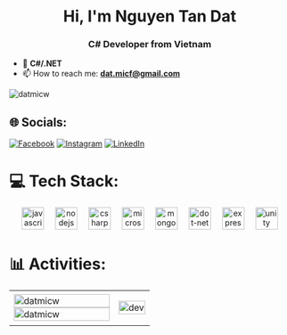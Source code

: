 <h1 align="center">Hi, I'm Nguyen Tan Dat</h1>
<h3 align="center">C# Developer from Vietnam</h3>

- 🌱 **C#/.NET**
- 📫 How to reach me: **dat.micf@gmail.com**

<p align="left"> <img src="https://komarev.com/ghpvc/?username=datmicw&label=Profile%20views&color=0e75b6&style=flat" alt="datmicw" />

## 🌐 Socials:

[![Facebook](https://img.shields.io/badge/Facebook-%231877F2.svg?logo=Facebook&logoColor=white)](https://facebook.com/User.NguyenTanDat) [![Instagram](https://img.shields.io/badge/Instagram-%23E4405F.svg?logo=Instagram&logoColor=white)](https://instagram.com/_dat.f) [![LinkedIn](https://img.shields.io/badge/LinkedIn-%230077B5.svg?logo=linkedin&logoColor=white)](https://linkedin.com/in/dat-nguyen-tan-88b15a332) 

# 💻 Tech Stack:

<div align="center">
  <img src="https://cdn.jsdelivr.net/gh/devicons/devicon/icons/javascript/javascript-original.svg" height="40" alt="javascript logo"  />
  <img width="12" />
  <img src="https://cdn.jsdelivr.net/gh/devicons/devicon/icons/nodejs/nodejs-original.svg" height="40" alt="nodejs logo"  />
  <img width="12" />
  <img src="https://cdn.jsdelivr.net/gh/devicons/devicon/icons/csharp/csharp-original.svg" height="40" alt="csharp logo"  />
  <img width="12" />
  <img src="https://cdn.jsdelivr.net/gh/devicons/devicon/icons/microsoftsqlserver/microsoftsqlserver-plain.svg" height="40" alt="microsoftsqlserver logo"  />
  <img width="12" />
  <img src="https://cdn.jsdelivr.net/gh/devicons/devicon/icons/mongodb/mongodb-original.svg" height="40" alt="mongodb logo"  />
  <img width="12" />
  <img src="https://cdn.jsdelivr.net/gh/devicons/devicon/icons/dot-net/dot-net-original.svg" height="40" alt="dot-net logo"  />
  <img width="12" />
  <img src="https://cdn.jsdelivr.net/gh/devicons/devicon/icons/express/express-original.svg" height="40" alt="express logo"  />
  <img width="12" />
  <img src="https://cdn.jsdelivr.net/gh/devicons/devicon/icons/unity/unity-original.svg" height="40" alt="unity logo"  />
</div>

# 📊 Activities:

<table style="width:100%;">
  <tr>
    <td>
      <img src="https://github-readme-stats.vercel.app/api/top-langs/?username=datmicw&bg_color=FFFFFF00&text_color=179fa3&layout=compact&hide=CSS&langs_count=10&custom_title=Top%20Languages%20Used" alt="datmicw" width="100%"/>
      <img src="https://github-readme-stats.vercel.app/api?username=datmicw&bg_color=FFFFFF00&text_color=179fa3&show_icons=true&count_private=true&include_all_commits=true&custom_title=Github%20Activities" alt="datmicw" width="100%"/>
    </td>
    <td>
      <p align="center"> 
        <img src="https://cdn.dribbble.com/users/1059583/screenshots/4171367/coding-freak.gif" alt="dev" width="100%"/>
      </p>
    </td>
  </tr>
</table>
